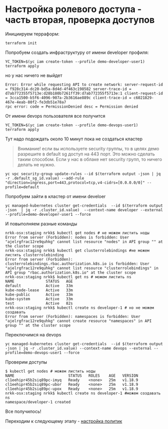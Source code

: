# Настройка ролевого доступа - часть вторая, проверка доступов

Инициируем терраформ:
```
terraform init
```

Попробуем создать инфраструктуру от имени developer профиля:
```
YC_TOKEN=$(yc iam create-token --profile demo-developer-user1)
terraform apply
```
но у нас ничего не выйдет
```
Error: Error while requesting API to create network: server-request-id = f928c314-dc20-bd5a-8d4d-4f463c198582 server-trace-id = d7ab772355f5713e:d28b180b7261ff39:d7ab772355f5713e:1 client-request-id = 3cca1500-b5f6-4096-907a-2b3616ae889c client-trace-id = c6021829-467e-4eab-80f2-fe3db51e78a7 
rpc error: code = PermissionDenied desc = Permission denied
```

От имени devops пользователя все получится
```
YC_TOKEN=$(yc iam create-token --profile demo-devops-user1)
terraform apply
```
Тут надо подождать около 10 минут пока не создаться кластер



>Внимание! если вы используете security группы, то в целях демо разрешите в default sg доступ на 443 порт. Это можно сделать таким способом. Если у нас в облаке нет security групп, то ничего делать не нужно.

```
yc vpc security-group update-rules --id $(terraform output -json | jq -r .default_sg_id.value) --add-rule "direction=ingress,port=443,protocol=tcp,v4-cidrs=[0.0.0.0/0]" --profile=default
```

Попробуем зайти в кластер от имени develoer 
```
yc managed-kubernetes cluster get-credentials  --id $(terraform output   -json  | jq -r .cluster_id.value)  --context-name developer --external  --profile=demo-developer-user1 --force
```
И повыполняем разные команды
```
nrkk-osx:staging nrkk$ kubectl get nodes # не можем листить ноды
Error from server (Forbidden): nodes is forbidden: User "ajelrgfrac12re9quhkg" cannot list resource "nodes" in API group "" at the cluster scope
nrkk-osx:staging nrkk$ kubectl get clusterrolebindings #не можем листить clusterrolebinding
Error from server (Forbidden): clusterrolebindings.rbac.authorization.k8s.io is forbidden: User "ajelrgfrac12re9quhkg" cannot list resource "clusterrolebindings" in API group "rbac.authorization.k8s.io" at the cluster scope
nrkk-osx:staging nrkk$ kubectl get ns # можем листить ns
NAME              STATUS   AGE
default           Active   33m
kube-node-lease   Active   33m
kube-public       Active   33m
kube-system       Active   33m
test              Active   82s
nrkk-osx:staging nrkk$ kubectl create ns developer-1 # но не можем создавать
Error from server (Forbidden): namespaces is forbidden: User "ajelrgfrac12re9quhkg" cannot create resource "namespaces" in API group "" at the cluster scope
```
Переключимся на devops

```
yc managed-kubernetes cluster get-credentials  --id $(terraform output  -json | jq -r .cluster_id.value) --context-name devops --external --profile=demo-devops-user1 --force
```

Проверим доступы

```
$ kubectl get nodes # можем листить ноды
NAME                        STATUS   ROLES    AGE   VERSION
cl1eehipr45b2siq89pc-imyq   Ready    <none>   25m   v1.18.9
cl1eehipr45b2siq89pc-ubor   Ready    <none>   25m   v1.18.9
cl1eehipr45b2siq89pc-upox   Ready    <none>   25m   v1.18.9
nrkk-osx:staging nrkk$ kubectl create ns developer-1 #можем создавать ns
namespace/developer-1 created

```

Все получилось!

Переходим к следующему этапу - [настройка политик](../../kubernetes/)